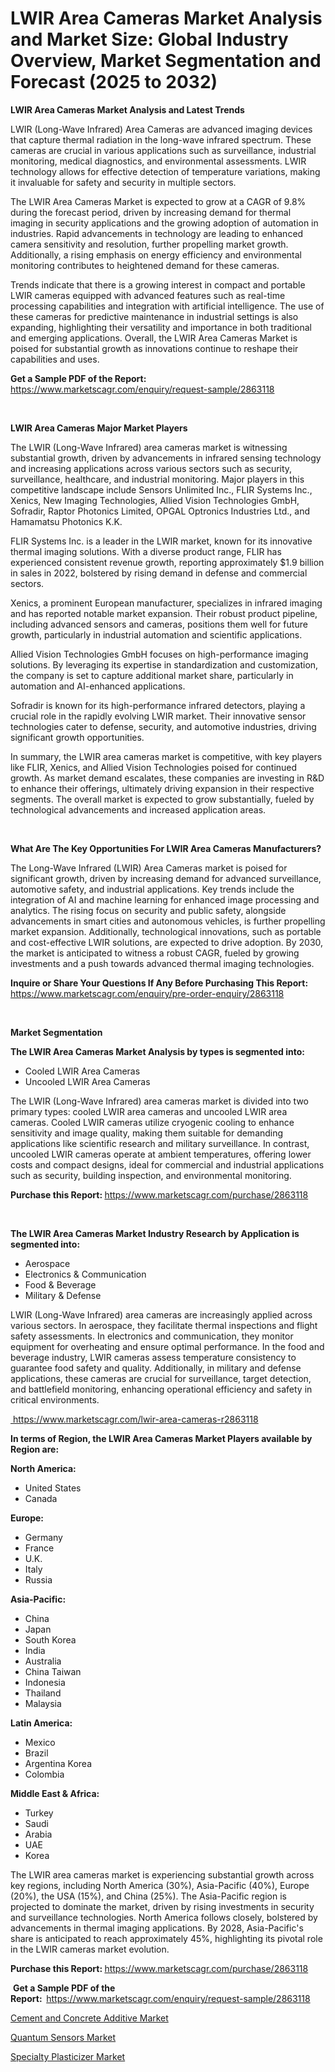 <p><h1>LWIR Area Cameras Market Analysis and Market Size: Global Industry Overview, Market Segmentation and Forecast (2025 to 2032)</h1></p><p><strong>LWIR Area Cameras Market Analysis and Latest Trends</strong></p>
<p><p>LWIR (Long-Wave Infrared) Area Cameras are advanced imaging devices that capture thermal radiation in the long-wave infrared spectrum. These cameras are crucial in various applications such as surveillance, industrial monitoring, medical diagnostics, and environmental assessments. LWIR technology allows for effective detection of temperature variations, making it invaluable for safety and security in multiple sectors.</p><p>The LWIR Area Cameras Market is expected to grow at a CAGR of 9.8% during the forecast period, driven by increasing demand for thermal imaging in security applications and the growing adoption of automation in industries. Rapid advancements in technology are leading to enhanced camera sensitivity and resolution, further propelling market growth. Additionally, a rising emphasis on energy efficiency and environmental monitoring contributes to heightened demand for these cameras. </p><p>Trends indicate that there is a growing interest in compact and portable LWIR cameras equipped with advanced features such as real-time processing capabilities and integration with artificial intelligence. The use of these cameras for predictive maintenance in industrial settings is also expanding, highlighting their versatility and importance in both traditional and emerging applications. Overall, the LWIR Area Cameras Market is poised for substantial growth as innovations continue to reshape their capabilities and uses.</p></p>
<p><strong>Get a Sample PDF of the Report:&nbsp;</strong> <a href="https://www.marketscagr.com/enquiry/request-sample/2863118?utm_campaign=2012&utm_medium=2&utm_source=Github&utm_content=ia&utm_term=12032025&utm_id=lwir-area-cameras">https://www.marketscagr.com/enquiry/request-sample/2863118</a></p>
<p>&nbsp;</p>
<p><strong>LWIR Area Cameras Major Market Players</strong></p>
<p><p>The LWIR (Long-Wave Infrared) area cameras market is witnessing substantial growth, driven by advancements in infrared sensing technology and increasing applications across various sectors such as security, surveillance, healthcare, and industrial monitoring. Major players in this competitive landscape include Sensors Unlimited Inc., FLIR Systems Inc., Xenics, New Imaging Technologies, Allied Vision Technologies GmbH, Sofradir, Raptor Photonics Limited, OPGAL Optronics Industries Ltd., and Hamamatsu Photonics K.K.</p><p>FLIR Systems Inc. is a leader in the LWIR market, known for its innovative thermal imaging solutions. With a diverse product range, FLIR has experienced consistent revenue growth, reporting approximately $1.9 billion in sales in 2022, bolstered by rising demand in defense and commercial sectors.</p><p>Xenics, a prominent European manufacturer, specializes in infrared imaging and has reported notable market expansion. Their robust product pipeline, including advanced sensors and cameras, positions them well for future growth, particularly in industrial automation and scientific applications.</p><p>Allied Vision Technologies GmbH focuses on high-performance imaging solutions. By leveraging its expertise in standardization and customization, the company is set to capture additional market share, particularly in automation and AI-enhanced applications.</p><p>Sofradir is known for its high-performance infrared detectors, playing a crucial role in the rapidly evolving LWIR market. Their innovative sensor technologies cater to defense, security, and automotive industries, driving significant growth opportunities.</p><p>In summary, the LWIR area cameras market is competitive, with key players like FLIR, Xenics, and Allied Vision Technologies poised for continued growth. As market demand escalates, these companies are investing in R&D to enhance their offerings, ultimately driving expansion in their respective segments. The overall market is expected to grow substantially, fueled by technological advancements and increased application areas.</p></p>
<p>&nbsp;</p>
<p><strong>What Are The Key Opportunities For LWIR Area Cameras Manufacturers?</strong></p>
<p><p>The Long-Wave Infrared (LWIR) Area Cameras market is poised for significant growth, driven by increasing demand for advanced surveillance, automotive safety, and industrial applications. Key trends include the integration of AI and machine learning for enhanced image processing and analytics. The rising focus on security and public safety, alongside advancements in smart cities and autonomous vehicles, is further propelling market expansion. Additionally, technological innovations, such as portable and cost-effective LWIR solutions, are expected to drive adoption. By 2030, the market is anticipated to witness a robust CAGR, fueled by growing investments and a push towards advanced thermal imaging technologies.</p></p>
<p><strong>Inquire or Share Your Questions If Any Before Purchasing This Report:</strong> <a href="https://www.marketscagr.com/enquiry/pre-order-enquiry/2863118?utm_campaign=2012&utm_medium=2&utm_source=Github&utm_content=ia&utm_term=12032025&utm_id=lwir-area-cameras">https://www.marketscagr.com/enquiry/pre-order-enquiry/2863118</a></p>
<p>&nbsp;</p>
<p><strong>Market Segmentation</strong></p>
<p><strong>The LWIR Area Cameras Market Analysis by types is segmented into:</strong></p>
<p><ul><li>Cooled LWIR Area Cameras</li><li>Uncooled LWIR Area Cameras</li></ul></p>
<p><p>The LWIR (Long-Wave Infrared) area cameras market is divided into two primary types: cooled LWIR area cameras and uncooled LWIR area cameras. Cooled LWIR cameras utilize cryogenic cooling to enhance sensitivity and image quality, making them suitable for demanding applications like scientific research and military surveillance. In contrast, uncooled LWIR cameras operate at ambient temperatures, offering lower costs and compact designs, ideal for commercial and industrial applications such as security, building inspection, and environmental monitoring.</p></p>
<p><strong>Purchase this Report:&nbsp;</strong><a href="https://www.marketscagr.com/purchase/2863118?utm_campaign=2012&utm_medium=2&utm_source=Github&utm_content=ia&utm_term=12032025&utm_id=lwir-area-cameras">https://www.marketscagr.com/purchase/2863118</a></p>
<p>&nbsp;</p>
<p><strong>The LWIR Area Cameras Market Industry Research by Application is segmented into:</strong></p>
<p><ul><li>Aerospace</li><li>Electronics & Communication</li><li>Food & Beverage</li><li>Military & Defense</li></ul></p>
<p><p>LWIR (Long-Wave Infrared) area cameras are increasingly applied across various sectors. In aerospace, they facilitate thermal inspections and flight safety assessments. In electronics and communication, they monitor equipment for overheating and ensure optimal performance. In the food and beverage industry, LWIR cameras assess temperature consistency to guarantee food safety and quality. Additionally, in military and defense applications, these cameras are crucial for surveillance, target detection, and battlefield monitoring, enhancing operational efficiency and safety in critical environments.</p></p>
<p><a href="https://www.marketscagr.com/lwir-area-cameras-r2863118?utm_campaign=2012&utm_medium=2&utm_source=Github&utm_content=ia&utm_term=12032025&utm_id=lwir-area-cameras">&nbsp;https://www.marketscagr.com/lwir-area-cameras-r2863118</a></p>
<p><strong>In terms of Region, the LWIR Area Cameras Market Players available by Region are:</strong></p>
<p>
    <p> <strong> North America: </strong>
        <ul>
            <li>United States</li>
            <li>Canada</li>
        </ul>
        </p> 
    <p> <strong> Europe: </strong>
        <ul>
            <li>Germany</li>
            <li>France</li>
            <li>U.K.</li>
            <li>Italy</li>
            <li>Russia</li>
        </ul>
        </p> 
    <p> <strong> Asia-Pacific: </strong>
        <ul>
            <li>China</li>
            <li>Japan</li>
            <li>South Korea</li>
            <li>India</li>
            <li>Australia</li>
            <li>China Taiwan</li>
            <li>Indonesia</li>
            <li>Thailand</li>
            <li>Malaysia</li>
        </ul>
        </p> 
    <p> <strong> Latin America: </strong>
        <ul>
            <li>Mexico</li>
            <li>Brazil</li>
            <li>Argentina Korea</li>
            <li>Colombia</li>
        </ul>
        </p> 
    <p> <strong> Middle East & Africa: </strong>
        <ul>
            <li>Turkey</li>
            <li>Saudi</li>
            <li>Arabia</li>
            <li>UAE</li>
            <li>Korea</li>
        </ul>
    </p>
    </p>
<p><p>The LWIR area cameras market is experiencing substantial growth across key regions, including North America (30%), Asia-Pacific (40%), Europe (20%), the USA (15%), and China (25%). The Asia-Pacific region is projected to dominate the market, driven by rising investments in security and surveillance technologies. North America follows closely, bolstered by advancements in thermal imaging applications. By 2028, Asia-Pacific's share is anticipated to reach approximately 45%, highlighting its pivotal role in the LWIR cameras market evolution.</p></p>
<p><strong>Purchase this Report: </strong><a href="https://www.marketscagr.com/purchase/2863118?utm_campaign=2012&utm_medium=2&utm_source=Github&utm_content=ia&utm_term=12032025&utm_id=lwir-area-cameras">https://www.marketscagr.com/purchase/2863118</a></p>
<p>&nbsp;<strong>Get a Sample PDF of the Report:&nbsp;&nbsp;</strong><a href="https://www.marketscagr.com/enquiry/request-sample/2863118?utm_campaign=2012&utm_medium=2&utm_source=Github&utm_content=ia&utm_term=12032025&utm_id=lwir-area-cameras">https://www.marketscagr.com/enquiry/request-sample/2863118</a></p>
<p><strong></strong></p>
<p><p><a href="https://github.com/ChiragRP21/Market-Research-Report-List-7/blob/main/cement-and-concrete-additive-market.md?utm_campaign=2012&utm_medium=2&utm_source=Github&utm_content=ia&utm_term=12032025&utm_id=lwir-area-cameras">Cement and Concrete Additive Market</a></p><p><a href="https://github.com/bordzjisela/Market-Research-Report-List-1/blob/main/quantum-sensors-market.md?utm_campaign=2012&utm_medium=2&utm_source=Github&utm_content=ia&utm_term=12032025&utm_id=lwir-area-cameras">Quantum Sensors Market</a></p><p><a href="https://github.com/sakourkishev/Market-Research-Report-List-1/blob/main/specialty-plasticizer-market.md?utm_campaign=2012&utm_medium=2&utm_source=Github&utm_content=ia&utm_term=12032025&utm_id=lwir-area-cameras">Specialty Plasticizer Market</a></p></p>